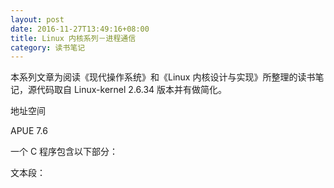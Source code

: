```yaml
---
layout: post
date: 2016-11-27T13:49:16+08:00
title: Linux 内核系列－进程通信
category: 读书笔记
---
```


本系列文章为阅读《现代操作系统》和《Linux 内核设计与实现》所整理的读书笔记，源代码取自 Linux-kernel 2.6.34 版本并有做简化。

地址空间 
 

APUE 7.6

一个 C 程序包含以下部分：

文本段：